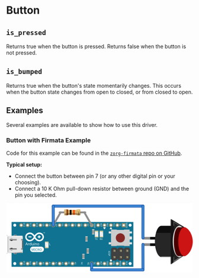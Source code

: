 # Button

## `is_pressed`

Returns true when the button is pressed.
Returns false when the button is not pressed.

## `is_bumped`

Returns true when the button's state momentarily changes.
This occurs when the button state changes from open to closed, or
from closed to open.

## Examples

Several examples are available to show how to use this driver.

### Button with Firmata Example
Code for this example can be found in the [`zorg-firmata` repo on GitHub](https://github.com/zorg-framework/zorg-firmata/blob/master/examples/button.py).

**Typical setup:**

- Connect the button between pin 7 (or any other digital pin or your choosing).
- Connect a 10 K Ohm pull-down resistor between ground (GND) and the pin you selected.

![image](schematics/arduino_button.svg)
